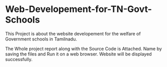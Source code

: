 # Web-Developement-for-TN-Govt-Schools
This Project is about the website developement for the welfare of Government schools in Tamilnadu.


The Whole project report along with the Source Code is Attached.
Name by saving the files and Run it on a web browser.
Website will be displayed successfully.
